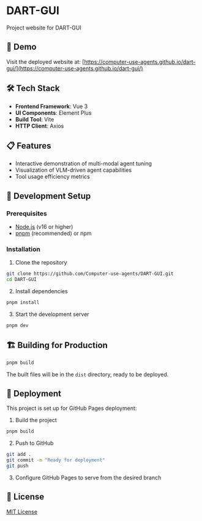 # DART-GUI

Project website for DART-GUI

## 🚀 Demo

Visit the deployed website at: [https://computer-use-agents.github.io/dart-gui/](https://computer-use-agents.github.io/dart-gui/)

## 🛠️ Tech Stack

- **Frontend Framework**: Vue 3
- **UI Components**: Element Plus
- **Build Tool**: Vite
- **HTTP Client**: Axios

## 📋 Features

- Interactive demonstration of multi-modal agent tuning
- Visualization of VLM-driven agent capabilities
- Tool usage efficiency metrics

## 🔧 Development Setup

### Prerequisites

- [Node.js](https://nodejs.org/) (v16 or higher)
- [pnpm](https://pnpm.io/) (recommended) or npm

### Installation

1. Clone the repository
```bash
git clone https://github.com/Computer-use-agents/DART-GUI.git
cd DART-GUI
```

2. Install dependencies
```bash
pnpm install
```

3. Start the development server
```bash
pnpm dev
```

## 🏗️ Building for Production

```bash
pnpm build
```

The built files will be in the `dist` directory, ready to be deployed.

## 🚀 Deployment

This project is set up for GitHub Pages deployment:

1. Build the project
```bash
pnpm build
```

2. Push to GitHub
```bash
git add .
git commit -m "Ready for deployment"
git push
```

3. Configure GitHub Pages to serve from the desired branch

## 📄 License

[MIT License](LICENSE)
